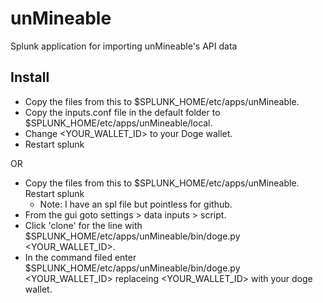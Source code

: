 # unMineable
Splunk application for importing unMineable's API data
## Install
* Copy the files from this to $SPLUNK_HOME/etc/apps/unMineable.
* Copy the inputs.conf file in the default folder to $SPLUNK_HOME/etc/apps/unMineable/local.
* Change  <YOUR_WALLET_ID> to your Doge wallet.
* Restart splunk

OR


* Copy the files from this to $SPLUNK_HOME/etc/apps/unMineable. Restart splunk
  * Note: I have an spl file but pointless for github.
* From the gui goto settings > data inputs > script.
* Click 'clone' for the line with $SPLUNK_HOME/etc/apps/unMineable/bin/doge.py <YOUR_WALLET_ID>.
* In the command filed enter $SPLUNK_HOME/etc/apps/unMineable/bin/doge.py <YOUR_WALLET_ID> replaceing <YOUR_WALLET_ID> with your doge wallet.


